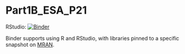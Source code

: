 # Part1B_ESA_P21

RStudio: [![Binder](http://mybinder.org/badge_logo.svg)](http://mybinder.org/v2/gh/ett20/ESA_P21_revised/main?urlpath=rstudio)

Binder supports using R and RStudio, with libraries pinned to a specific 
snapshot on [MRAN](https://mran.microsoft.com/documents/rro/reproducibility).
